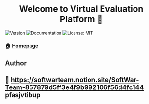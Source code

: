 <h1 align="center">Welcome to Virtual Evaluation Platform 👋</h1>
<p>
  <img alt="Version" src="https://img.shields.io/badge/version-1.0.0-blue.svg?cacheSeconds=2592000" />
  <a href="https://softwarteam.notion.site/Documents-cf3b10b32544439b8f48c4ce16f9c182" target="_blank">
    <img alt="Documentation" src="https://img.shields.io/badge/documentation-yes-brightgreen.svg" />
  </a>
  <a href="#" target="_blank">
    <img alt="License: MIT" src="https://img.shields.io/badge/License-MIT-yellow.svg" />
  </a>
</p>

### 🏠 [Homepage](https://softwarteam.notion.site/SoftWar-Team-857879d5ff3e4f9b992106f56d4fc144)

## Author

👤 **https://softwarteam.notion.site/SoftWar-Team-857879d5ff3e4f9b992106f56d4fc144**
pfasjvtibup
------------------------------------------------------------------------------------------------